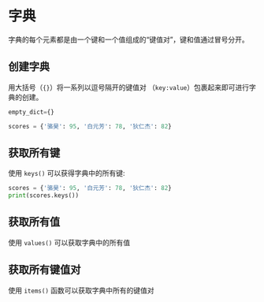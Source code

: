 # 字典

字典的每个元素都是由一个键和一个值组成的“键值对”，键和值通过冒号分开。

## 创建字典

用大括号（`{}`）将一系列以逗号隔开的键值对 （`key:value`）包裹起来即可进行字典的创建。

```py
empty_dict={}

scores = {'骆昊': 95, '白元芳': 78, '狄仁杰': 82}
```

## 获取所有键

使用 `keys()` 可以获得字典中的所有键:

```py
scores = {'骆昊': 95, '白元芳': 78, '狄仁杰': 82}
print(scores.keys())
```

## 获取所有值

使用 `values()` 可以获取字典中的所有值

## 获取所有键值对

使用 `items()` 函数可以获取字典中所有的键值对

<!--
```py
# 创建字典的字面量语法
scores = {'骆昊': 95, '白元芳': 78, '狄仁杰': 82}
print(scores)
# 创建字典的构造器语法
items1 = dict(one=1, two=2, three=3, four=4)
# 通过zip函数将两个序列压成字典
items2 = dict(zip(['a', 'b', 'c'], '123'))
# 创建字典的推导式语法
items3 = {num: num ** 2 for num in range(1, 10)}
print(items1, items2, items3)
# 通过键可以获取字典中对应的值
print(scores['骆昊'])
print(scores['狄仁杰'])
# 对字典中所有键值对进行遍历
for key in scores:
    print(f'{key}: {scores[key]}')
# 更新字典中的元素
scores['白元芳'] = 65
scores['诸葛王朗'] = 71
scores.update(冷面=67, 方启鹤=85)
print(scores)
if '武则天' in scores:
    print(scores['武则天'])
print(scores.get('武则天'))
# get方法也是通过键获取对应的值但是可以设置默认值
print(scores.get('武则天', 60))
# 删除字典中的元素
print(scores.popitem())
print(scores.popitem())
print(scores.pop('骆昊', 100))
# 清空字典
scores.clear()
print(scores)
```
-->